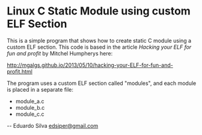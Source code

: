 Linux C Static Module using custom ELF Section
==============================================

This is a simple program that shows how to create static C module using a custom ELF section. This
code is based in the article *Hacking your ELF for fun and profit* by Mitchel Humpherys here:

  http://mgalgs.github.io/2013/05/10/hacking-your-ELF-for-fun-and-profit.html

The program uses a custom ELF section called "modules", and each module is placed in a separate file:

 - module_a.c
 - module_b.c
 - module_c.c
 

--
Eduardo Silva <edsiper@gmail.com>
